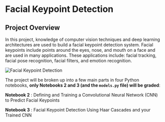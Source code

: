 [//]: # (Image References)

[image1]: ./images/key_pts_example.png "Facial Keypoint Detection"

# Facial Keypoint Detection

## Project Overview

In this project, knowledge of computer vision techniques and deep learning architectures are used to build a facial keypoint detection system. 
Facial keypoints include points around the eyes, nose, and mouth on a face and are used in many applications. 
These applications include: facial tracking, facial pose recognition, facial filters, and emotion recognition. 

![Facial Keypoint Detection][image1]

The project will be broken up into a few main parts in four Python notebooks, **only Notebooks 2 and 3 (and the `models.py` file) will be graded**:


__Notebook 2__ : Defining and Training a Convolutional Neural Network (CNN) to Predict Facial Keypoints

__Notebook 3__ : Facial Keypoint Detection Using Haar Cascades and your Trained CNN




